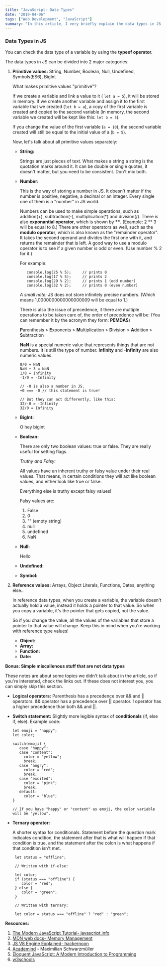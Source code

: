 ```yaml
---
title: "JavaScript- Data Types"
date: "2019-04-06"
tags: ["Web Development", "JavaScript"]
summary: "In this article, I very briefly explain the data types in JS, gathering them under 2 major classes: Primitive and Reference values. Warning: this is a beginner level article."
---
```


### Data Types in JS

You can check the data type of a variable by using the **typeof operator.**

The data types in JS can be divided into 2 major categories:

1. **Primitive values:** String, Number, Boolean, Null, Undefined, Symbols(ES6), BigInt

   What makes primitive values "primitive"?

   If we create a variable and link a value to it ( `let a = 5`), it will be stored in memory. If we create another variable and assign it to the first variable that we created (`let b = a`), a copy of the first variable is created and copied to the second variable (in memory, the second variable we created will be kept like this: `let b = 5`).

   If you change the value of the first variable (`a = 10`), the second variable created will still be equal to the initial value of a (`b = 5`).

   Now, let's talk about all primitive values separately:

   - **String:**

     Strings are just pieces of text. What makes a string a string is the quotation marks around it. It can be double or single quotes, it doesn't matter, but you need to be consistent. Don't mix both.

   - **Number:**

     This is the way of storing a number in JS. It doesn't matter if the number is positive, negative, a decimal or an integer. Every single one of them is a "number" in JS world.

     Numbers can be used to make simple operations, such as addition(+), subtraction(-), multiplication(\*) and division(/). There is also **exponantial operator**, which is shown by **\*\***. (Example: 2 \*\* 3 will be equal to 8.) There are other operators as well, such as the **modulo operator**, which is also known as the "remainder operator". It takes the second operand and divides the first one with it, and returns the remainder that is left. A good way to use a modulo operator is to see if a given number is odd or even. (Use number % 2 for it.)

     For example:

     ```
        console.log(25 % 5);     // prints 0
        console.log(17 % 5);     // prints 2
        console.log(29 % 2);     // prints 1 (odd number)
        console.log(32 % 2);     // prints 0 (even number)
     ```

     _A small note:_ JS does not store infinitely precise numbers. (Which means 1,0000000000000000009 will be equal to 1.)

     There is also the issue of precedence, it there are multiple operations to be taken care of, the order of precedence will be: (You can remember it by the acronym they form: **PEMDAS**)

     **P**arenthesis > **E**xponents > **M**ultiplication > **D**ivision > **A**ddition > **S**ubtraction

     **NaN** is a special numeric value that represents things that are not numbers. It is still the type of number. **Infinity** and **-Infinity** are also numeric values.

     ```
     0/0 = NaN
     NaN + 3 = NaN
     1/0 = Infinity
     -1/0 = -Infinity

     // -0 is also a number in JS.
     +0 === -0 // this statement is true!

     // But they can act differently, like this:
     32/-0 = -Infinity
     32/0 = Infinity
     ```

   - **BigInt:**

     O hey bigint

   - **Boolean:**

     There are only two boolean values: true or false. They are really useful for setting flags.

     _Truthy and Falsy:_

     All values have an inherent truthy or falsy value under their real values. That means, in certain conditions they will act like boolean values, and either look like true or false.

     Everything else is truthy except falsy values!

     Falsy values are:

     1. False
     2. 0
     3. "" (empty string)
     4. null
     5. undefined
     6. NaN

   - **Null:**

     Hello

   - **Undefined:**
   - **Symbol:**

2. **Reference values:** Arrays, Object Literals, Functions, Dates, anything else..

   In reference data types, when you create a variable, the variable doesn't actually hold a value, instead it holds a pointer to that value. So when you copy a variable, it's the pointer that gets copied, not the value.

   So if you change the value, all the values of the variables that store a pointer to that value will change. Keep this in mind when you're working with reference type values!

   - **Object:**
   - **Array:**
   - **Function:**
   - **Date:**

**Bonus: Simple miscallenous stuff that are not data types**

These notes are about some topics we didn't talk about in the article, so if you're interested, check the links out. If these does not interest you, you can simply skip this section.

- **Logical operators:** Parenthesis has a precedence over && and || operators. && operator has a precedence over || operator. ! operator has a higher precedence than both && and ||.
- **Switch statement:** Slightly more legible syntax of **conditionals** (if, else if, else). Example code:

  ```
  let emoji = "happy";
  let color;

  switch(emoji) {
     case "happy":
     case "content":
       color = "yellow";
       break;
     case "angry":
       color = "red";
       break;
     case "excited":
       color = "pink";
       break;
     default:
       color = "blue";
  }

  // If you have "happy" or "content" as emoji, the color variable will be "yellow".
  ```

- **Ternary operator:**

  A shorter syntax for conditionals. Statement before the question mark indicates condition, the statement after that is what will happen if that condition is true, and the statement after the colon is what happens if that condition isn't met.

  ```
   let status = "offline";

   // Written with if-else:

   let color;
   if (status === "offline") {
      color = "red";
   } else {
      color = "green";
   }

   // Written with ternary:

   let color = status === "offline" ? "red" : "green";
  ```

**Resources:**

1. [The Modern JavaScript Tutorial- javascript.info](https://javascript.info/)
2. [MDN web docs- Memory Management](https://developer.mozilla.org/en-US/docs/Web/JavaScript/Memory_Management)
3. [JS V8 Engine Explained- hackernoon](https://hackernoon.com/javascript-v8-engine-explained-3f940148d4ef)
4. [Academind](https://academind.com/) - Maximilian Schwarzmüller
5. [Eloquent JavaScript: A Modern Introduction to Programming](https://eloquentjavascript.net/)
6. [w3schools](https://www.w3schools.com/js/)

